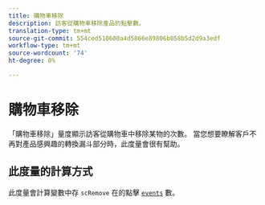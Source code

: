 ```yaml
---
title: 購物車移除
description: 訪客從購物車移除產品的點擊數。
translation-type: tm+mt
source-git-commit: 554ced510600a4d5866e89806b058b5d2d9a3edf
workflow-type: tm+mt
source-wordcount: '74'
ht-degree: 0%

---
```



# 購物車移除

「購物車移除」量度顯示訪客從購物車中移除某物的次數。 當您想要瞭解客戶不再對產品感興趣的轉換漏斗部分時，此度量會很有幫助。

## 此度量的計算方式

此度量會計算變數中存 `scRemove` 在的點擊 [`events`](/help/implement/vars/page-vars/events/events-overview.md) 數。
